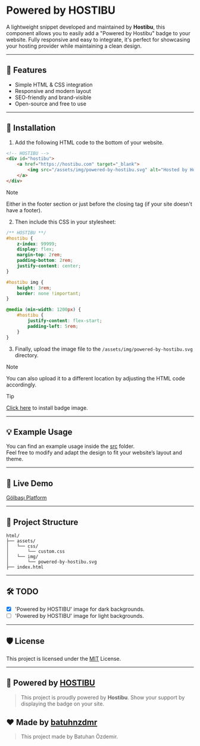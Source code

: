 # Powered by HOSTIBU

A lightweight snippet developed and maintained by **Hostibu**, this component allows you to easily add a "Powered by Hostibu" badge to your website. Fully responsive and easy to integrate, it's perfect for showcasing your hosting provider while maintaining a clean design.

---

## 🧩 Features

- Simple HTML & CSS integration
- Responsive and modern layout
- SEO-friendly and brand-visible
- Open-source and free to use

---

## 🔧 Installation

1. Add the following HTML code to the bottom of your website.

```html
<!-- HOSTIBU -->
<div id="hostibu">
    <a href="https://hostibu.com" target="_blank">
        <img src="/assets/img/powered-by-hostibu.svg" alt="Hosted by Hostibu.">
    </a>
</div>
```

> [!NOTE]
> Either in the footer section or just before the closing </body> tag (if your site doesn't have a footer).

2. Then include this CSS in your stylesheet:

```css
/** HOSTIBU **/
#hostibu {
    z-index: 99999;
    display: flex;
    margin-top: 2rem;
    padding-bottom: 2rem;
    justify-content: center;
}

#hostibu img {
    height: 3rem;
    border: none !important;
}

@media (min-width: 1200px) {
    #hostibu {
        justify-content: flex-start;
        padding-left: 5rem;
    }
}
```

3. Finally, upload the image file to the ``/assets/img/powered-by-hostibu.svg`` directory.

> [!NOTE]
> You can also upload it to a different location by adjusting the HTML code accordingly.

> [!TIP]
> [Click here](BADGE.md) to install badge image.

---

## 💡 Example Usage

You can find an example usage inside the [src](src/) folder.  
Feel free to modify and adapt the design to fit your website’s layout and theme.

---

## 🧪 Live Demo
[Gölbaşı Platform](https://golbasiplatform.com)

---

## 📂 Project Structure

```
html/
├── assets/
│   └── css/
│       └── custom.css
│   └── img/
│       └── powered-by-hostibu.svg
├── index.html
```

---

## 🛠️ TODO
- [x] 'Powered by HOSTIBU' image for dark backgrounds.
- [ ] 'Powered by HOSTIBU' image for light backgrounds.

---

## 🛡️ License

This project is licensed under the [MIT](LICENSE) License.

---

## 💼 Powered by [HOSTIBU](https://hostibu.com)

> This project is proudly powered by **Hostibu**. Show your support by displaying the badge on your site.

## ❤️ Made by [batuhnzdmr](https://github.com/batuhnzdmr)
> This project made by Batuhan Özdemir.
